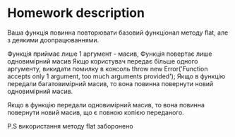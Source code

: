 # **Homework description**
Ваша функція повинна повторювати базовий функціонал методу flat, але з деякими доопрацюваннями.

Функція приймає лише 1 аргумент - масив,
Функція повертає лише одновимірний масив
Якщо користувач передає більше одного аргументу, викидати помилку в консоль
throw new Error('Function accepts only 1 argument, too much arguments provided');
Якщо в функцію передали багатовимірний масив, то вона повинна повернути новий одновимірний масив.

Якщо в функцію передали одновимірний масив, то вона повинна повернути новий масив, що є повною копією переданого.

P.S використання методу flat заборонено